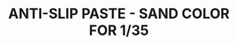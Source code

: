 ---
layout: product
title: "ANTI-SLIP PASTE - SAND COLOR FOR 1/35"
price: "500" 
desc: "Anti slip tekstura"
img_path: "/assets/img/A.MIG-2033.webp"
brand: "AMMO"
available: false
special_offer: false
new: false
soon: false
cat: "070000"
subcat: "070100"
subsubcat: "070105"
sifra: "A.MIG-2033"
popular: false
spec: false
---